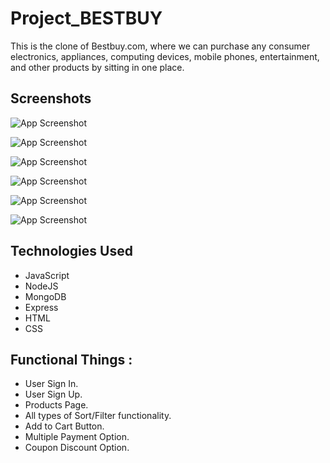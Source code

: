 # Project_BESTBUY

This is the clone of Bestbuy.com, where we can purchase any consumer electronics, appliances, computing devices, mobile phones, entertainment, and other products by sitting in one place.

## Screenshots

![App Screenshot](https://miro.medium.com/max/875/1*PE-tmKnHStbeLBgpQnNMAw.png)

![App Screenshot](https://miro.medium.com/max/875/1*itTnIpCbLnDLQ6gUJm5-2g.png)

![App Screenshot](https://miro.medium.com/max/875/1*lq5J-SFCG8C38l_rZe1WYA.png)

![App Screenshot](https://miro.medium.com/max/875/1*elhSt_lTJiZskQ5SmhK8Wg.png)

![App Screenshot](https://miro.medium.com/max/875/1*oUNh_pKjC_UTPEXMNqiM9A.png)

![App Screenshot](https://miro.medium.com/max/875/1*1ZsJ-s4GWTXRq06suRQ6PA.png)

## Technologies Used

- JavaScript
- NodeJS
- MongoDB
- Express
- HTML
- CSS

## Functional Things :

- User Sign In.
- User Sign Up.
- Products Page.
- All types of Sort/Filter functionality.
- Add to Cart Button.
- Multiple Payment Option.
- Coupon Discount Option.
